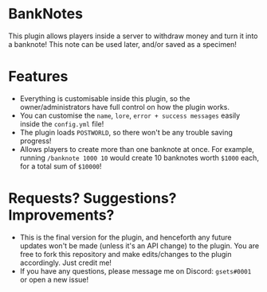 # BankNotes
This plugin allows players inside a server to withdraw money and turn it into a banknote! This note can be used later, and/or saved as a specimen!

# Features
- Everything is customisable inside this plugin, so the owner/administrators have full control on how the plugin works. 
- You can customise the `name`, `lore`, `error + success messages` easily inside the `config.yml` file!
- The plugin loads `POSTWORLD`, so there won't be any trouble saving progress!
- Allows players to create more than one banknote at once. For example, running `/banknote 1000 10` would create 10 banknotes worth `$1000` each, for a total sum of `$10000`!

# Requests? Suggestions? Improvements?
- This is the final version for the plugin, and henceforth any future updates won't be made (unless it's an API change) to the plugin. You are free to fork this repository and make edits/changes to the plugin accordingly. Just credit me!
- If you have any questions, please message me on Discord: `gsets#0001` or open a new issue!
